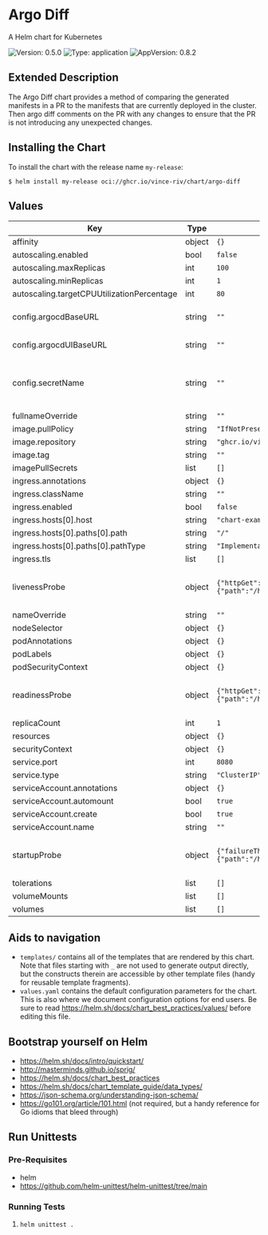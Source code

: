 # Argo Diff

A Helm chart for Kubernetes

![Version: 0.5.0](https://img.shields.io/badge/Version-0.5.0-informational?style=flat-square) ![Type: application](https://img.shields.io/badge/Type-application-informational?style=flat-square) ![AppVersion: 0.8.2](https://img.shields.io/badge/AppVersion-0.8.2-informational?style=flat-square)

## Extended Description

The Argo Diff chart provides a method of comparing the generated manifests in a PR to the manifests that are currently deployed in the cluster. Then argo diff comments on the PR with any changes to ensure that the PR is not introducing any unexpected changes.

## Installing the Chart

To install the chart with the release name `my-release`:

```console
$ helm install my-release oci://ghcr.io/vince-riv/chart/argo-diff
```

## Values

| Key | Type | Default | Description |
|-----|------|---------|-------------|
| affinity | object | `{}` |  |
| autoscaling.enabled | bool | `false` |  |
| autoscaling.maxReplicas | int | `100` |  |
| autoscaling.minReplicas | int | `1` |  |
| autoscaling.targetCPUUtilizationPercentage | int | `80` |  |
| config.argocdBaseURL | string | `""` | The base URL of the ArgoCD server. Through which the argo-diff app can communicate with argocd server. |
| config.argocdUIBaseURL | string | `""` | The base URL of the ArgoCD UI. Used for link generation in comments |
| config.secretName | string | `""` | The name of the secret that contains the argocd credentials. Should contain the following keys ARGOCD_AUTH_TOKEN, GITHUB_PERSONAL_ACCESS_TOKEN, GITHUB_WEBHOOK_SECRET |
| fullnameOverride | string | `""` |  |
| image.pullPolicy | string | `"IfNotPresent"` |  |
| image.repository | string | `"ghcr.io/vince-riv/argo-diff"` |  |
| image.tag | string | `""` |  |
| imagePullSecrets | list | `[]` |  |
| ingress.annotations | object | `{}` |  |
| ingress.className | string | `""` |  |
| ingress.enabled | bool | `false` |  |
| ingress.hosts[0].host | string | `"chart-example.local"` |  |
| ingress.hosts[0].paths[0].path | string | `"/"` |  |
| ingress.hosts[0].paths[0].pathType | string | `"ImplementationSpecific"` |  |
| ingress.tls | list | `[]` |  |
| livenessProbe | object | `{"httpGet":{"path":"/healthz","port":"http"},"initialDelaySeconds":2,"periodSeconds":10}` | Configuration for liveness check. (See https://kubernetes.io/docs/tasks/configure-pod-container/configure-liveness-readiness-startup-probes/) |
| nameOverride | string | `""` |  |
| nodeSelector | object | `{}` |  |
| podAnnotations | object | `{}` |  |
| podLabels | object | `{}` |  |
| podSecurityContext | object | `{}` |  |
| readinessProbe | object | `{"httpGet":{"path":"/healthz","port":"http"},"initialDelaySeconds":2,"periodSeconds":10}` | Configuration for readiness check. (See https://kubernetes.io/docs/tasks/configure-pod-container/configure-liveness-readiness-startup-probes/) |
| replicaCount | int | `1` |  |
| resources | object | `{}` |  |
| securityContext | object | `{}` |  |
| service.port | int | `8080` |  |
| service.type | string | `"ClusterIP"` |  |
| serviceAccount.annotations | object | `{}` |  |
| serviceAccount.automount | bool | `true` |  |
| serviceAccount.create | bool | `true` |  |
| serviceAccount.name | string | `""` |  |
| startupProbe | object | `{"failureThreshold":10,"httpGet":{"path":"/healthz","port":"http"},"periodSeconds":2}` | Configuration for startup check. (See https://kubernetes.io/docs/tasks/configure-pod-container/configure-liveness-readiness-startup-probes/) |
| tolerations | list | `[]` |  |
| volumeMounts | list | `[]` |  |
| volumes | list | `[]` |  |

## Aids to navigation

- `templates/` contains all of the templates that are rendered by this chart.
  Note that files starting with `_` are not used to generate output directly,
  but the constructs therein are accessible by other template files (handy for
  reusable template fragments).
- `values.yaml` contains the default configuration parameters for the chart.
  This is also where we document configuration options for end users. Be sure to
  read https://helm.sh/docs/chart_best_practices/values/ before editing this
  file.

## Bootstrap yourself on Helm

- https://helm.sh/docs/intro/quickstart/
- http://masterminds.github.io/sprig/
- https://helm.sh/docs/chart_best_practices
- https://helm.sh/docs/chart_template_guide/data_types/
- https://json-schema.org/understanding-json-schema/
- https://go101.org/article/101.html (not required, but a handy reference for Go
  idioms that bleed through)

## Run Unittests

### Pre-Requisites

- helm
- https://github.com/helm-unittest/helm-unittest/tree/main

### Running Tests

1. `helm unittest .`

